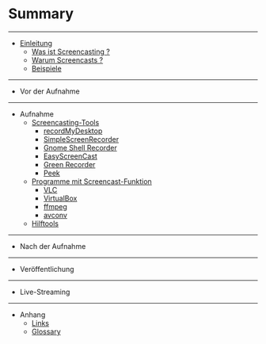 # Summary

----

* [Einleitung](chapters/01_Einleitung/einleitung.md)
    * [Was ist Screencasting ?](chapters/01_Einleitung/was_ist_screencasting.md)
    * [Warum Screencasts ?](chapters/01_Einleitung/warum_screencasts.md)
    * [Beispiele](chapters/01_Einleitung/beispiele.md)

----

* Vor der Aufnahme

----

* Aufnahme
    * [Screencasting-Tools](chapters/03_Aufnahme/screencasting-tools.md)
        * [recordMyDesktop](chapters/03_Aufnahme/recordmydesktop.md)
        * [SimpleScreenRecorder](chapters/03_Aufnahme/simplescreenrecorder.md)
        * [Gnome Shell Recorder](chapters/03_Aufnahme/gnome_shell_recorder.md)
        * [EasyScreenCast](chapters/03_Aufnahme/easyscreencast.md)
        * [Green Recorder](chapters/03_Aufnahme/greenrecorder.md)
        * [Peek](chapters/03_Aufnahme/peek.md)
    * [Programme mit Screencast-Funktion](chapters/03_Aufnahme/programme_mit_screencast-funktion.md)
        * [VLC](chapters/03_Aufnahme/vlc.md)
        * [VirtualBox](chapters/03_Aufnahme/virtualbox.md)
        * [ffmpeg](chapters/03_Aufnahme/ffmpeg.md)
        * [avconv](chapters/03_Aufnahme/avconv.md)
    * [Hilftools](chapters/03_Aufnahme/hilftools.md)

----

* Nach der Aufnahme

----

* Veröffentlichung

----

* Live-Streaming

----

* Anhang
    * [Links](chapters/05_Anhang/links.md)
    * [Glossary](GLOSSARY.md)
